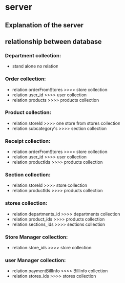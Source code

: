 # server

## Explanation of the server

## relationship between database

### Department collection:

- stand alone no relation

### Order collection:

- relation orderFromStores >>>> store collection
- relation user_id >>>> user collection
- relation products >>>> products collection

### Product collection:

- relation storeId >>>> one store from stores collection
- relation subcategory's >>>> section collection

### Receipt collection:

- relation orderFromStores >>>> store collection
- relation user_id >>>> user collection
- relation productIds >>>> products collection

### Section collection:

- relation storeId >>>> store collection
- relation productIds >>>> products collection

### stores collection:

- relation departments_id >>>> departments collection
- relation product_ids >>>> products collection
- relation sections_ids >>>> sections collection

### Store Manager collection:

- relation store_ids >>>> store collection

### user Manager collection:

- relation paymentBillInfo >>>> BillInfo collection
- relation stores_ids >>>> stores collection


